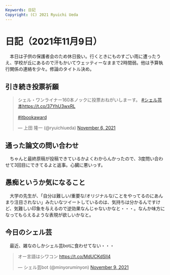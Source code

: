 ```yaml
---
Keywords: 日記
Copyright: (C) 2021 Ryuichi Ueda
---
```


# 日記（2021年11月9日）

　本日は子供の保護者会のため休日扱い。行くときにものすごい雨に遭ったうえ、学校が丘にあるので汗もかいてウェッティーなままで2時間弱。他は予算執行関係の連絡を少々。修論のタイトル決め。

## 引き続き投票祈願

<blockquote class="twitter-tweet" data-partner="tweetdeck"><p lang="ja" dir="ltr">シェル・ワンライナー160本ノックに投票おねがいしまーす。 <a href="https://twitter.com/hashtag/%E3%82%B7%E3%82%A7%E3%83%AB%E8%8A%B8%E6%9C%AC?src=hash&amp;ref_src=twsrc%5Etfw">#シェル芸本</a><a href="https://t.co/37YhU3wxRL">https://t.co/37YhU3wxRL</a><br><br> <a href="https://twitter.com/hashtag/itbookaward?src=hash&amp;ref_src=twsrc%5Etfw">#itbookaward</a></p>&mdash; 上田 隆一 (@ryuichiueda) <a href="https://twitter.com/ryuichiueda/status/1456809502141927428?ref_src=twsrc%5Etfw">November 6, 2021</a></blockquote>
<script async src="https://platform.twitter.com/widgets.js" charset="utf-8"></script>


## 通った論文の問い合わせ

　ちゃんと最終原稿が投稿できているかよくわからんかったので、3度問い合わせて3回目にできてるよと返事。心臓に悪いっす。


## 愚痴というか気になること

　大学の先生が、「自分は難しい/重要な/オリジナルな/ことをやってるのにあんまり注目されない」みたいなツイートしているのは、気持ちは分かるんですけど、気難しい印象を与えるので逆効果なんじゃないかなと・・・。なんか味方になってもらえるような表現が欲しいかなと。

## 今日のシェル芸


　最近、雑なのしかシェル芸botに食わせてない・・・

<blockquote class="twitter-tweet" data-partner="tweetdeck"><p lang="ja" dir="ltr">オー言語はシワコン <a href="https://t.co/MdUCKdSlI4">https://t.co/MdUCKdSlI4</a></p>&mdash; シェル芸bot (@minyoruminyon) <a href="https://twitter.com/minyoruminyon/status/1458005513002569734?ref_src=twsrc%5Etfw">November 9, 2021</a></blockquote>
<script async src="https://platform.twitter.com/widgets.js" charset="utf-8"></script>

